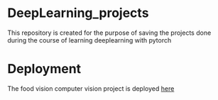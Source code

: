 # DeepLearning_projects


This repository is created for the purpose of saving the projects done during the course of learning deeplearning with pytorch
# Deployment

The food vision computer vision project is deployed [here](https://huggingface.co/spaces/OnabajoMonsurat/FoodVisionLarge)
